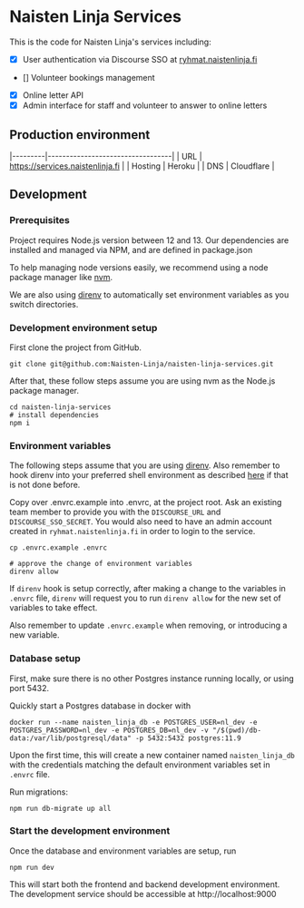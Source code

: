 # Naisten Linja Services

This is the code for Naisten Linja's services including:

- [x] User authentication via Discourse SSO at [ryhmat.naistenlinja.fi](https://ryhmat.naistenlinja.fi)
- [] Volunteer bookings management
- [x] Online letter API
- [x] Admin interface for staff and volunteer to answer to online letters

## Production environment

|---------|----------------------------------|
| URL     | https://services.naistenlinja.fi |
| Hosting | Heroku                           |
| DNS     | Cloudflare                       |

## Development

### Prerequisites

Project requires Node.js version between 12 and 13. Our dependencies are installed and managed via NPM, and are defined in package.json

To help managing node versions easily, we recommend using a node package manager like [nvm](https://github.com/nvm-sh/nvm).

We are also using [direnv](https://direnv.net/) to automatically set environment variables as you switch directories.

### Development environment setup

First clone the project from GitHub.

```shell
git clone git@github.com:Naisten-Linja/naisten-linja-services.git
```

After that, these follow steps assume you are using nvm as the Node.js package manager.

```shell
cd naisten-linja-services
# install dependencies
npm i
```

### Environment variables

The following steps assume that you are using [direnv](https://direnv.net/). Also remember to hook direnv into your preferred shell environment as described [here](https://direnv.net/docs/hook.html) if that is not done before.

Copy over .envrc.example into .envrc, at the project root. Ask an existing team member to provide you with the `DISCOURSE_URL` and `DISCOURSE_SSO_SECRET`. You would also need to have an admin account created in `ryhmat.naistenlinja.fi` in order to login to the service.

```shell
cp .envrc.example .envrc

# approve the change of environment variables
direnv allow
```

If `direnv` hook is setup correctly, after making a change to the variables in `.envrc` file, `direnv` will request you to run `direnv allow` for the new set of variables to take effect.

Also remember to update `.envrc.example` when removing, or introducing a new variable.


### Database setup

First, make sure there is no other Postgres instance running locally, or using port 5432.

Quickly start a Postgres database in docker with

```
docker run --name naisten_linja_db -e POSTGRES_USER=nl_dev -e POSTGRES_PASSWORD=nl_dev -e POSTGRES_DB=nl_dev -v "/$(pwd)/db-data:/var/lib/postgresql/data" -p 5432:5432 postgres:11.9
```

Upon the first time, this will create a new container named `naisten_linja_db` with the credentials matching the default environment variables set in `.envrc` file.

Run migrations:

```
npm run db-migrate up all
```

### Start the development environment

Once the database and environment variables are setup, run

```
npm run dev
```

This will start both the frontend and backend development environment. The development service should be accessible at http://localhost:9000
